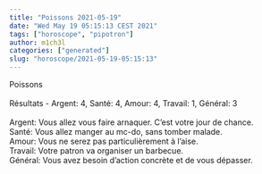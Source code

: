 ```yaml
---
title: "Poissons 2021-05-19"
date: "Wed May 19 05:15:13 CEST 2021"
tags: ["horoscope", "pipotron"]
author: m1ch3l
categories: ["generated"]
slug: "horoscope/2021-05-19-05:15:13"
---
```


Poissons<br>
<br>
Résultats - Argent: 4, Santé: 4, Amour: 4, Travail: 1, Général: 3<br>
<br>
Argent:  Vous allez vous faire arnaquer. C’est votre jour de chance.<br>
Santé:   Vous allez manger au mc-do, sans tomber malade. <br>
Amour:   Vous ne serez pas particulièrement à l’aise. <br>
Travail: Votre patron va organiser un barbecue. <br>
Général: Vous avez besoin d’action concrète et de vous dépasser.<br>
